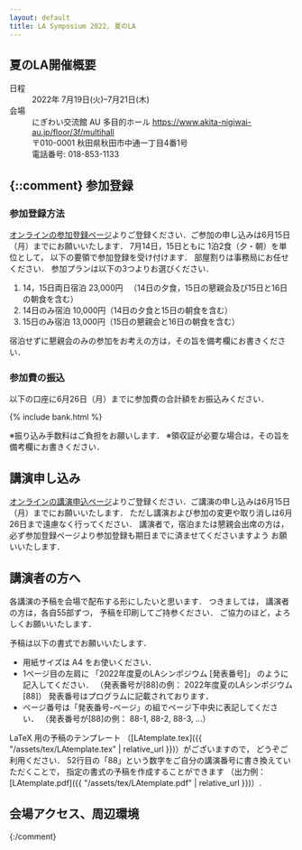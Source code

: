 ```yaml
---
layout: default
title: LA Symposium 2022, 夏のLA
---
```


夏のLA開催概要
--------
<dl>
  <dt>日程</dt>
  <dd>2022年 <time datetime="2022-07-19">7月19日(火)</time>–<time datetime="2022-07-21">7月21日(木)</time></dd>
  <dt>会場</dt>
  <dd>にぎわい交流館 AU 多目的ホール <a href="https://www.akita-nigiwai-au.jp/floor/3f/multihall">https://www.akita-nigiwai-au.jp/floor/3f/multihall</a></dd>
  <dd>〒010-0001 秋田県秋田市中通一丁目4番1号</dd>
  <dd>  電話番号: 018-853-1133</dd>
</dl>
 

{::comment}
参加登録
--------
### 参加登録方法

[オンラインの参加登録ページ](https://www.al.ics.saitama-u.ac.jp/LA/sanka/)よりご登録ください．ご参加の申し込みは6月15日（月）までにお願いいたします．
7月14日，15日ともに 1泊2食（夕・朝）を単位として， 以下の要領で参加登録を受け付けます． 部屋割りは事務局にお任せください．
参加プランは以下の3つよりお選びください．
<ol id="plan">
  <li>14，15日両日宿泊 23,000円 　（14日の夕食，15日の懇親会及び15日と16日の朝食を含む）</li>
  <li>14日のみ宿泊 10,000円（14日の夕食と15日の朝食を含む）</li>
  <li>15日のみ宿泊 13,000円（15日の懇親会と16日の朝食を含む）</li>
</ol>
宿泊せずに懇親会のみの参加をお考えの方は，その旨を備考欄にお書きください．
 
### 参加費の振込

以下の口座に6月26日（月）までに参加費の合計額をお振込みください．

{% include bank.html %}

※振り込み手数料はご負担をお願いします． ※領収証が必要な場合は，その旨を備考欄にお書きください．

講演申し込み
--------
[オンラインの講演申込ページ](https://www.al.ics.saitama-u.ac.jp/LA/kouen/)よりご登録ください．ご講演の申し込みは6月15日（月）までにお願いいたします．
ただし講演および参加の変更や取り消しは6月26日まで遠慮なく行ってください．
講演者で，宿泊または懇親会出席の方は，必ず参加登録ページより参加登録も期日までに済ませてくださいますよう お願いいたします．
 

講演者の方へ
--------
各講演の予稿を会場で配布する形にしたいと思います． つきましては， 講演者の方は，各自55部ずつ， 予稿を印刷してご持参ください． ご協力のほど，よろしくお願いいたします．

予稿は以下の書式でお願いいたします．

* 用紙サイズは A4 をお使いください．
* 1ページ目の左肩に 「2022年度夏のLAシンポジウム [発表番号]」 のように記入してください． （発表番号が[88]の例： 2022年度夏のLAシンポジウム [88]）
発表番号はプログラムに記載されております．
* ページ番号は「発表番号-ページ」の組でページ下中央に表記してください． （発表番号が[88]の例： 88-1, 88-2, 88-3, ...）

LaTeX 用の予稿のテンプレート （[LAtemplate.tex]({{ "/assets/tex/LAtemplate.tex" | relative_url }})）がございますので， どうぞご利用ください．
52行目の「88」という数字をご自分の講演番号に書き換えていただくことで， 指定の書式の予稿を作成することができます （出力例：[LAtemplate.pdf]({{ "/assets/tex/LAtemplate.pdf" | relative_url }})）. 
 

会場アクセス、周辺環境
--------
{:/comment}
